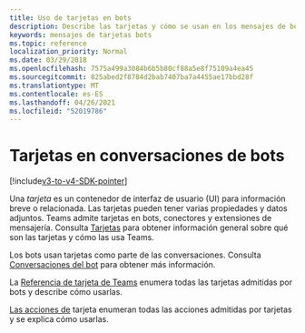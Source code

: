 ```yaml
---
title: Uso de tarjetas en bots
description: Describe las tarjetas y cómo se usan en los mensajes de bot
keywords: mensajes de tarjetas bots
ms.topic: reference
localization_priority: Normal
ms.date: 03/29/2018
ms.openlocfilehash: 7575a499a3084b6b5b80cf88a5e8f75109a4ea45
ms.sourcegitcommit: 825abed2f8784d2bab7407ba7a4455ae17bbd28f
ms.translationtype: MT
ms.contentlocale: es-ES
ms.lasthandoff: 04/26/2021
ms.locfileid: "52019786"
---
```

# <a name="cards-in-bot-conversations"></a>Tarjetas en conversaciones de bots

[!include[v3-to-v4-SDK-pointer](~/includes/v3-to-v4-pointer-bots.md)]

Una *tarjeta* es un contenedor de interfaz de usuario (UI) para información breve o relacionada. Las tarjetas pueden tener varias propiedades y datos adjuntos. Teams admite tarjetas en bots, conectores y extensiones de mensajería. Consulta [Tarjetas](~/task-modules-and-cards/what-are-cards.md) para obtener información general sobre qué son las tarjetas y cómo las usa Teams.

Los bots usan tarjetas como parte de las conversaciones. Consulta [Conversaciones del bot](~/resources/bot-v3/bot-conversations/bots-conversations.md) para obtener más información.

La [Referencia de tarjeta de Teams](~/task-modules-and-cards/cards/cards-reference.md) enumera todas las tarjetas admitidas por bots y describe cómo usarlas.

[Las acciones de](~/task-modules-and-cards/cards/cards-actions.md) tarjeta enumeran todas las acciones admitidas por tarjetas y se explica cómo usarlas.
